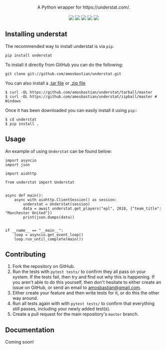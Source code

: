 <p align="center">
    A Python wrapper for https://understat.com/.
    <br>
    <br>
    <a href="https://www.codacy.com/app/amosbastian/understat?utm_source=github.com&amp;utm_medium=referral&amp;utm_content=amosbastian/understat&amp;utm_campaign=Badge_Grade"><img src="https://api.codacy.com/project/badge/Grade/716b2c24086a41d7a79481ac89748861"/></a>
    <a href="https://travis-ci.com/amosbastian/understat"><img src="https://travis-ci.com/amosbastian/understat.svg?branch=master"></a>
    <a href="https://utopian.io/" alt="Utopian.io">
        <img src="https://img.shields.io/badge/Supported%20by-Utopian.io-%23B10DC9.svg"/></a>
    <a href="https://pypi.org/project/understat/" alt="Version">
        <img src="https://badge.fury.io/py/understat.svg"/></a>
    <a href="https://pypi.org/project/understat/" alt="Python version">
        <img src="https://img.shields.io/badge/Python-3.6%2B-blue.svg"/></a>
</p>

## Installing understat

The recommended way to install understat is via `pip`.

    pip install understat

To install it directly from GitHub you can do the following:

    git clone git://github.com/amosbastian/understat.git

You can also install a [.tar file](https://github.com/requests/requests/tarball/master)
or [.zip file](https://github.com/requests/requests/tarball/master)

    $ curl -OL https://github.com/amosbastian/understat/tarball/master
    $ curl -OL https://github.com/amosbastian/understat/zipball/master # Windows

Once it has been downloaded you can easily install it using `pip`::

    $ cd understat
    $ pip install .

## Usage

An example of using `Understat` can be found below:

    import asyncio
    import json

    import aiohttp

    from understat import Understat


    async def main():
        async with aiohttp.ClientSession() as session:
            understat = Understat(session)
            data = await understat.get_players("epl", 2018, {"team_title": "Manchester United"})
            print(json.dumps(data))


    if __name__ == "__main__":
        loop = asyncio.get_event_loop()
        loop.run_until_complete(main())


## Contributing

1. Fork the repository on GitHub.
2. Run the tests with `pytest tests/` to confirm they all pass on your system.
   If the tests fail, then try and find out why this is happening. If you aren't
   able to do this yourself, then don't hesitate to either create an issue on
   GitHub, or send an email to [amosbastian@gmail.com](mailto:amosbastian@gmail.com>).
3. Either create your feature and then write tests for it, or do this the other
   way around.
4. Run all tests again with with `pytest tests/` to confirm that everything
   still passes, including your newly added test(s).
5. Create a pull request for the main repository's `master` branch.

## Documentation

Coming soon!

